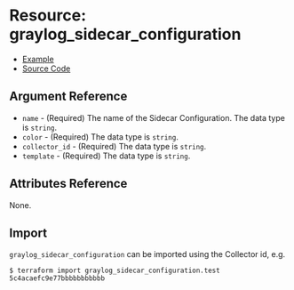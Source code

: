 # Resource: graylog_sidecar_configuration

* [Example](https://github.com/phonero/terraform-provider-graylog/blob/master/examples/v0.12/sidecar_configuration.tf)
* [Source Code](https://github.com/phonero/terraform-provider-graylog/blob/master/graylog/resource/sidecar/configuration/resource.go)

## Argument Reference

* `name` - (Required) The name of the Sidecar Configuration. The data type is `string`.
* `color` - (Required) The data type is `string`.
* `collector_id` - (Required) The data type is `string`.
* `template` - (Required) The data type is `string`.

## Attributes Reference

None.

## Import

`graylog_sidecar_configuration` can be imported using the Collector id, e.g.

```console
$ terraform import graylog_sidecar_configuration.test 5c4acaefc9e77bbbbbbbbbbb
```
